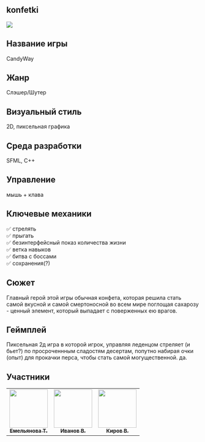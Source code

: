 ## konfetki
<img src="https://cdn.discordapp.com/attachments/712502191814082580/812280266314743878/58dbad88ea8ce0dc.png">


## Название игры
СandyWay

## Жанр
Слэшер/Шутер

## Визуальный стиль
2D, пиксельная графика 

## Среда разработки
SFML, C++

## Управление
мышь + клава

## Ключевые механики

 ✅ стрелять <br>
 ✅ прыгать<br>
 ✅ безинтерфейсный показ количества жизни<br>
 ✅ ветка навыков<br>
 ✅ битва с боссами <br>
 ✅ сохранения(?)<br>

## Сюжет
Главный герой этой игры обычная конфета, которая решила стать
самой вкусной и самой смертоносной во всем мире поглощая сахарозу -
ценный элемент, который выпадает с поверженных ею врагов.

## Геймплей
Пиксельная 2д игра в которой игрок, управляя леденцом стреляет (и
бьет?) по просроченнным сладостям десертам, попутно набирая очки (опыт)
для прокачки перса, чтобы стать самой могущественной. да.

## Участники

<table>
  <tr>
    <td align="center"><a href="https://github.com/hq0"><img src="https://cdn.discordapp.com/attachments/437873475382935555/812279311033171988/o1-SSqdurU8.jpg" width="100px;"><br /><sub><b>Емельянова Т.</b></sub></a><br/></td>
    <td align="center"><a href="https://github.com/ivanovvvvn"><img src="https://cdn.discordapp.com/avatars/502792661829156900/cbb97df4d00734f3531f83e0607c75d4.png?size=256" width="100px;"><br /><sub><b>Иванов В.</b></sub></a><br/></td>
     <td align="center"><a href="https://github.com/kkq1l"><img src="https://cdn.discordapp.com/avatars/397927444826423308/96ed6b2c9f614bf7751b8e8d5e015367.png?size=256" width="100px;"><br /><sub><b>Киров В.</b></sub></a><br/></td>
  </tr>
</table>